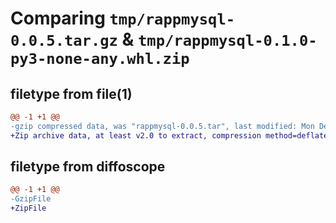 # Comparing `tmp/rappmysql-0.0.5.tar.gz` & `tmp/rappmysql-0.1.0-py3-none-any.whl.zip`

## filetype from file(1)

```diff
@@ -1 +1 @@
-gzip compressed data, was "rappmysql-0.0.5.tar", last modified: Mon Dec  4 16:32:30 2023, max compression
+Zip archive data, at least v2.0 to extract, compression method=deflate
```

## filetype from diffoscope

```diff
@@ -1 +1 @@
-GzipFile
+ZipFile
```

